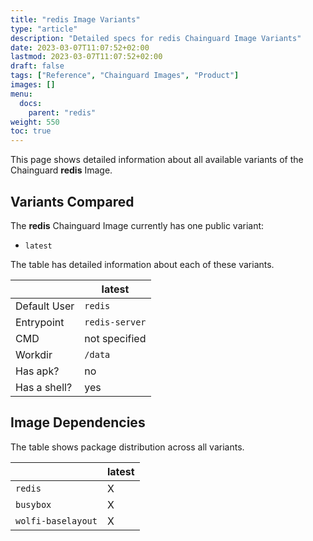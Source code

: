 ```yaml
---
title: "redis Image Variants"
type: "article"
description: "Detailed specs for redis Chainguard Image Variants"
date: 2023-03-07T11:07:52+02:00
lastmod: 2023-03-07T11:07:52+02:00
draft: false
tags: ["Reference", "Chainguard Images", "Product"]
images: []
menu:
  docs:
    parent: "redis"
weight: 550
toc: true
---
```


This page shows detailed information about all available variants of the Chainguard **redis** Image.

## Variants Compared
The **redis** Chainguard Image currently has one public variant: 

- `latest`

The table has detailed information about each of these variants.

|              | latest         |
|--------------|----------------|
| Default User | `redis`        |
| Entrypoint   | `redis-server` |
| CMD          | not specified  |
| Workdir      | `/data`        |
| Has apk?     | no             |
| Has a shell? | yes            |

## Image Dependencies
The table shows package distribution across all variants.

|                    | latest |
|--------------------|--------|
| `redis`            | X      |
| `busybox`          | X      |
| `wolfi-baselayout` | X      |
